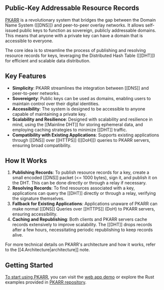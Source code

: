 ## Public-Key Addressable Resource Records

[PKARR](https://pkarr.org) is a revolutionary system that bridges the gap between the Domain Name System ([[DNS]]) and peer-to-peer overlay networks. It allows self-issued public keys to function as sovereign, publicly addressable domains. This means that anyone with a private key can have a domain that is accessible to everyone.

The core idea is to streamline the process of publishing and resolving resource records for keys, leveraging the Distributed Hash Table ([[DHT]]) for efficient and scalable data distribution.

## Key Features

- **Simplicity**: PKARR streamlines the integration between [[DNS]] and peer-to-peer networks.
- **Sovereignty**: Public keys can be used as domains, enabling users to maintain control over their digital identities.
- **Accessibility**: The system is designed to be accessible to anyone capable of maintaining a private key.
- **Scalability and Resilience**: Designed with scalability and resilience in mind, using the [[Mainline DHT]] for storing ephemeral data, and employing caching strategies to minimize [[DHT]] traffic.
- **Compatibility with Existing Applications**: Supports existing applications through [[DNS]] over [[HTTPS]] ([[DoH]]) queries to PKARR servers, ensuring broad compatibility.

## How It Works

1. **Publishing Records**: To publish resource records for a key, create a small encoded [[DNS]] packet (<= 1000 bytes), sign it, and publish it on the DHT. This can be done directly or through a relay if necessary.
2. **Resolving Records**: To find resources associated with a key, applications can query the [[DHT]] directly or through a relay, verifying the signature themselves.
3. **Fallback for Existing Applications**: Applications unaware of PKARR can make normal [[DNS]] Queries over [[HTTPS]] (DoH) to PKARR servers, ensuring accessibility.
4. **Caching and Republishing**: Both clients and PKARR servers cache records extensively to improve scalability. The [[DHT]] drops records after a few hours, necessitating periodic republishing to keep records alive.

For more technical details on PKARR's architecture and how it works, refer to the [[4.Architecture|architecture]] note.

## Getting Started

[To start using PKARR](2.Getting%20Started%20with%20Pkarr.md), you can visit the [web app demo](https://app.pkarr.org) or explore the Rust examples provided in [PKARR repository](https://github.com/Nuhvi/pkarr/).
